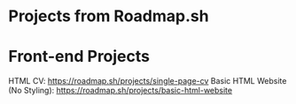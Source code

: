# Projects from Roadmap.sh

# Front-end Projects 
HTML CV: https://roadmap.sh/projects/single-page-cv
Basic HTML Website (No Styling): https://roadmap.sh/projects/basic-html-website
